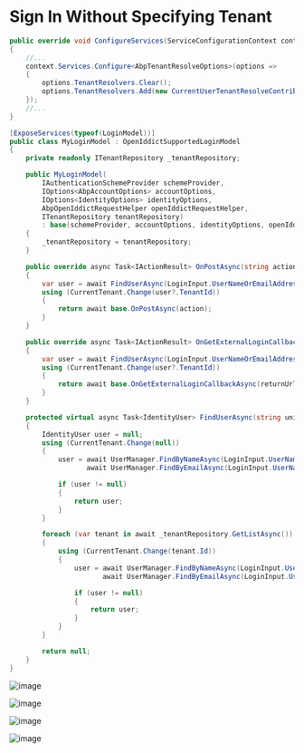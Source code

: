 # Sign In Without Specifying Tenant


```cs
public override void ConfigureServices(ServiceConfigurationContext context)
{
    //...
    context.Services.Configure<AbpTenantResolveOptions>(options =>
    {
        options.TenantResolvers.Clear();
        options.TenantResolvers.Add(new CurrentUserTenantResolveContributor());
    });
    //...
}
```

```cs
[ExposeServices(typeof(LoginModel))]
public class MyLoginModel : OpenIddictSupportedLoginModel
{
    private readonly ITenantRepository _tenantRepository;

    public MyLoginModel(
        IAuthenticationSchemeProvider schemeProvider,
        IOptions<AbpAccountOptions> accountOptions,
        IOptions<IdentityOptions> identityOptions,
        AbpOpenIddictRequestHelper openIddictRequestHelper,
        ITenantRepository tenantRepository)
        : base(schemeProvider, accountOptions, identityOptions, openIddictRequestHelper)
    {
        _tenantRepository = tenantRepository;
    }

    public override async Task<IActionResult> OnPostAsync(string action)
    {
        var user = await FindUserAsync(LoginInput.UserNameOrEmailAddress);
        using (CurrentTenant.Change(user?.TenantId))
        {
            return await base.OnPostAsync(action);
        }
    }

    public override async Task<IActionResult> OnGetExternalLoginCallbackAsync(string returnUrl = "", string returnUrlHash = "", string remoteError = null)
    {
        var user = await FindUserAsync(LoginInput.UserNameOrEmailAddress);
        using (CurrentTenant.Change(user?.TenantId))
        {
            return await base.OnGetExternalLoginCallbackAsync(returnUrl, returnUrlHash, remoteError);
        }
    }

    protected virtual async Task<IdentityUser> FindUserAsync(string uniqueUserNameOrEmailAddress)
    {
        IdentityUser user = null;
        using (CurrentTenant.Change(null))
        {
            user = await UserManager.FindByNameAsync(LoginInput.UserNameOrEmailAddress) ??
                   await UserManager.FindByEmailAsync(LoginInput.UserNameOrEmailAddress);

            if (user != null)
            {
                return user;
            }
        }

        foreach (var tenant in await _tenantRepository.GetListAsync())
        {
            using (CurrentTenant.Change(tenant.Id))
            {
                user = await UserManager.FindByNameAsync(LoginInput.UserNameOrEmailAddress) ??
                       await UserManager.FindByEmailAsync(LoginInput.UserNameOrEmailAddress);

                if (user != null)
                {
                    return user;
                }
            }
        }

        return null;
    }
}

```

![image](https://user-images.githubusercontent.com/6908465/113087977-45ed1300-9217-11eb-9068-32503522c13d.png)

![image](https://user-images.githubusercontent.com/6908465/113088025-5c936a00-9217-11eb-9064-c45167de7521.png)

![image](https://user-images.githubusercontent.com/6908465/113088040-63ba7800-9217-11eb-9ba3-3d0acbe0a2dd.png)

![image](https://user-images.githubusercontent.com/6908465/113088055-6b7a1c80-9217-11eb-8591-1f080d5e6b91.png)




